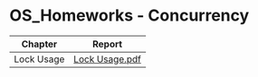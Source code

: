 # OS_Homeworks - Concurrency

Chapter | Report
--------|-------
Lock Usage | [Lock Usage.pdf](https://drive.google.com/file/d/1w7lqSgc9-VWMogr_US1uqzOcflV_kB6u/view)
